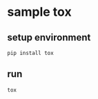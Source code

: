 # sample tox

## setup environment

```shell scrip
pip install tox
```

## run

```shell script
tox
```
